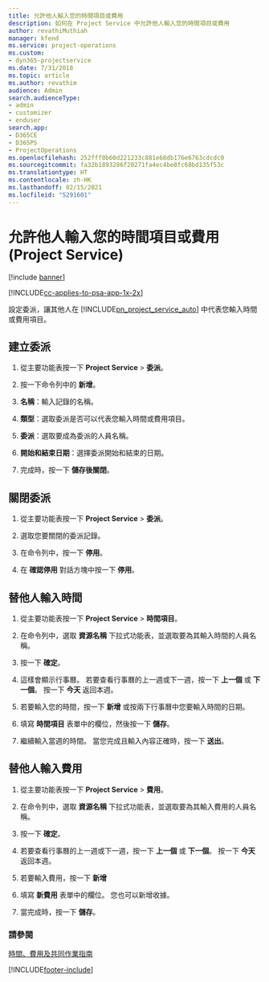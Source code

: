 ```yaml
---
title: 允許他人輸入您的時間項目或費用
description: 如何在 Project Service 中允許他人輸入您的時間項目或費用
author: revathiMuthiah
manager: kfend
ms.service: project-operations
ms.custom:
- dyn365-projectservice
ms.date: 7/31/2018
ms.topic: article
ms.author: revathim
audience: Admin
search.audienceType:
- admin
- customizer
- enduser
search.app:
- D365CE
- D365PS
- ProjectOperations
ms.openlocfilehash: 252fff0b60d221233c881e68db176e6763cdcdc0
ms.sourcegitcommit: fa32b1893286f20271fa4ec4be8fc68bd135f53c
ms.translationtype: HT
ms.contentlocale: zh-HK
ms.lasthandoff: 02/15/2021
ms.locfileid: "5291601"
---
```

# <a name="allow-someone-else-to-enter-your-time-entry-or-expense-project-service"></a>允許他人輸入您的時間項目或費用 (Project Service)

[!include [banner](../includes/psa-now-project-operations.md)]

[!INCLUDE[cc-applies-to-psa-app-1x-2x](../includes/cc-applies-to-psa-app-1x-2x.md)]

設定委派，讓其他人在 [!INCLUDE[pn_project_service_auto](../includes/pn-project-service-auto.md)] 中代表您輸入時間或費用項目。  
  
## <a name="create-a-delegate"></a>建立委派  
  
1.  從主要功能表按一下 **Project Service** > **委派**。  
  
2.  按一下命令列中的 **新增**。  
  
3. **名稱**：輸入記錄的名稱。  
  
4. **類型**：選取委派是否可以代表您輸入時間或費用項目。  
  
5. **委派**：選取要成為委派的人員名稱。  
  
6. **開始和結束日期**：選擇委派開始和結束的日期。  
  
7.  完成時，按一下 **儲存後關閉**。  
  
## <a name="turn-off-delegation"></a>關閉委派  
  
1.  從主要功能表按一下 **Project Service** > **委派**。  
  
2.  選取您要關閉的委派記錄。  
  
3.  在命令列中，按一下 **停用**。  
  
4.  在 **確認停用** 對話方塊中按一下 **停用**。  
  
## <a name="enter-time-for-someone-else"></a>替他人輸入時間  
  
1.  從主要功能表按一下 **Project Service** > **時間項目**。  
  
2.  在命令列中，選取 **資源名稱** 下拉式功能表，並選取要為其輸入時間的人員名稱。  
  
3.  按一下 **確定**。  
  
4.  這樣會顯示行事曆。 若要查看行事曆的上一週或下一週，按一下 **上一個** 或 **下一個**。 按一下 **今天** 返回本週。  
  
5.  若要輸入您的時間，按一下 **新增** 或按兩下行事曆中您要輸入時間的日期。  
  
6.  填寫 **時間項目** 表單中的欄位，然後按一下 **儲存**。  
  
7.  繼續輸入當週的時間。 當您完成且輸入內容正確時，按一下 **送出**。  
  
## <a name="enter-expenses-for-someone-else"></a>替他人輸入費用  
  
1.  從主要功能表按一下 **Project Service** > **費用**。  
  
2.  在命令列中，選取 **資源名稱** 下拉式功能表，並選取要為其輸入費用的人員名稱。  
  
3.  按一下 **確定**。  
  
4.  若要查看行事曆的上一週或下一週，按一下 **上一個** 或 **下一個**。 按一下 **今天** 返回本週。  
  
5.  若要輸入費用，按一下 **新增**  
  
6.  填寫 **新費用** 表單中的欄位。 您也可以新增收據。  
  
7.  當完成時，按一下 **儲存**。  
  
### <a name="see-also"></a>請參閱  
 [時間、費用及共同作業指南](../psa/time-expense-collaboration-guide.md)


[!INCLUDE[footer-include](../includes/footer-banner.md)]